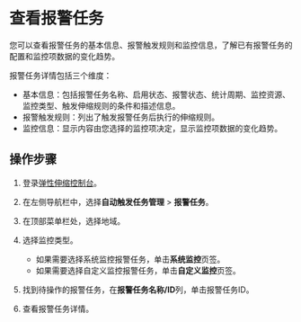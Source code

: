 # 查看报警任务

您可以查看报警任务的基本信息、报警触发规则和监控信息，了解已有报警任务的配置和监控项数据的变化趋势。

报警任务详情包括三个维度：

-   基本信息：包括报警任务名称、启用状态、报警状态、统计周期、监控资源、监控类型、触发伸缩规则的条件和描述信息。
-   报警触发规则：列出了触发报警任务后执行的伸缩规则。
-   监控信息：显示内容由您选择的监控项决定，显示监控项数据的变化趋势。

## 操作步骤

1.  登录[弹性伸缩控制台](https://essnew.console.aliyun.com/)。

2.  在左侧导航栏中，选择**自动触发任务管理** \> **报警任务**。

3.  在顶部菜单栏处，选择地域。

4.  选择监控类型。

    -   如果需要选择系统监控报警任务，单击**系统监控**页签。
    -   如果需要选择自定义监控报警任务，单击**自定义监控**页签。
5.  找到待操作的报警任务，在**报警任务名称/ID**列，单击报警任务ID。

6.  查看报警任务详情。


